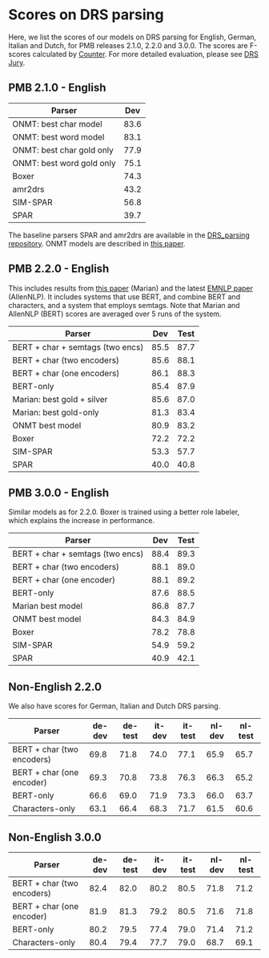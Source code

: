 # Scores on DRS parsing #

Here, we list the scores of our models on DRS parsing for English, German, Italian and Dutch, for PMB releases 2.1.0, 2.2.0 and 3.0.0. The scores are F-scores calculated by [Counter](https://www.aclweb.org/anthology/L18-1267.pdf). For more detailed evaluation, please see [DRS Jury](DRS_jury.md).

## PMB 2.1.0 - English ##

| Parser | Dev	|
| ------- | ------- |
| ONMT: best char model       | 83.6 |
| ONMT: best word model       | 83.1 |
| ONMT: best char gold only   | 77.9 |
| ONMT: best word gold only   | 75.1 |
| Boxer                       | 74.3 |
| amr2drs                     | 43.2 |
| SIM-SPAR                    | 56.8 |
| SPAR                        | 39.7 |

The baseline parsers SPAR and amr2drs are available in the [DRS_parsing repository](https://github.com/RikVN/DRS_parsing). ONMT models are described in [this paper](https://www.aclweb.org/anthology/Q18-1043.pdf).

## PMB 2.2.0 - English ##

This includes results from [this paper](https://www.aclweb.org/anthology/W19-0504/) (Marian) and the latest [EMNLP paper](https://www.aclweb.org/anthology/2020.emnlp-main.371.pdf) (AllenNLP). It includes systems that use BERT, and combine BERT and characters, and a system that employs semtags. Note that Marian and AllenNLP (BERT) scores are averaged over 5 runs of the system.

| Parser				      | Dev	| Test |
| ------- | ------- | ------- |
| BERT + char + semtags (two encs) | 85.5 | 87.7 |
| BERT + char (two encoders)  |  85.6 | 88.1 |
| BERT + char (one encoders)  | 86.1 | 88.3 |
| BERT-only                   | 85.4 | 87.9 |
| Marian: best gold + silver  | 85.6 | 87.0 |
| Marian: best gold-only      | 81.3 | 83.4 |
| ONMT best model             | 80.9 | 83.2 |
| Boxer                       | 72.2 | 72.2 |
| SIM-SPAR                    | 53.3 | 57.7 |
| SPAR                        | 40.0 | 40.8 |


## PMB 3.0.0 - English ##

Similar models as for 2.2.0. Boxer is trained using a better role labeler, which explains the increase in performance.

| Parser				      | Dev	| Test |
| ------- | ------- | ------- |
| BERT + char + semtags (two encs) | 88.4 | 89.3 |
| BERT + char (two encoders)  | 88.1 | 89.0 |
| BERT + char (one encoder)  | 88.1 | 89.2 |
| BERT-only                   | 87.6 | 88.5 |
| Marian best model  | 86.8 | 87.7 |
| ONMT best model    | 84.3 | 84.9 |
| Boxer              | 78.2 | 78.8 |
| SIM-SPAR           | 54.9 | 59.2 |
| SPAR               | 40.9 | 42.1 |


## Non-English 2.2.0 ##

We also have scores for German, Italian and Dutch DRS parsing.

| Parser				      | de-dev	| de-test | it-dev	| it-test | nl-dev	| nl-test |
| ------- | ------- | ------- | ------- | ------- | ------- | ------- |
| BERT + char (two encoders)  | 69.8 | 71.8 | 74.0 | 77.1 | 65.9 | 65.7 |
| BERT + char (one encoder)  | 69.3 | 70.8 | 73.8 | 76.3 | 66.3 | 65.2 |
| BERT-only                   | 66.6 | 69.0 | 71.9 | 73.3 | 66.0 | 63.7 |
| Characters-only			  | 63.1 | 66.4 | 68.3 | 71.7 | 61.5 | 60.6 |

## Non-English 3.0.0 ##


| Parser				      | de-dev	| de-test | it-dev	| it-test | nl-dev	| nl-test |
| ------- | ------- | ------- | ------- | ------- | ------- | ------- |
| BERT + char (two encoders)  | 82.4 | 82.0 | 80.2 | 80.5 | 71.8 | 71.2 |
| BERT + char (one encoder)   | 81.9 | 81.3 | 79.2 | 80.5 | 71.6 | 71.8 |
| BERT-only                   | 80.2 | 79.5 | 77.4 | 79.0 | 71.4 | 71.2 |
| Characters-only			  | 80.4 | 79.4 | 77.7 | 79.0 | 68.7 | 69.1 |
